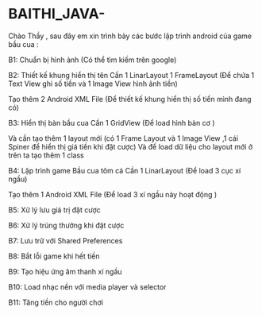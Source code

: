 # BAITHI_JAVA-
Chào Thầy , sau đây em xin trình bày các bước lập trình android của game bầu cua :

B1: Chuẩn bị hình ảnh (Có thể tìm kiếm trên google)

B2: Thiết kế khung hiển thị tên
Cần 1 LinarLayout
1 FrameLayout (Để chứa 1 Text View ghi số tiền và 1 Image View hình ảnh tiền)

Tạo thêm 2 Android XML File (Để thiết kế khung hiển thị số tiền mình đang có)

B3: Hiển thị bàn bầu cua
Cần 1 GridView (Để load hình bàn cơ ) 

Và cần tạo thêm 1 layout mới (có 1 Frame Layout và 1 Image View ,1 cái Spiner để hiển thị giá tiền khi đặt cược)
Và để load dữ liệu cho layout mới ở trên ta tạo thêm 1 class 

B4: Lập trình game Bầu cua tôm cá
Cần 1 LinarLayout (Để load 3 cục xí ngầu)

Tạo thêm 1 Android XML File (Để load 3 xí ngầu này hoạt động )

B5: Xử lý lưu giá trị đặt cược

B6: Xử lý trúng thưởng khi đặt cược

B7: Lưu trữ với Shared Preferences

B8: Bắt lỗi game khi hết tiền 

B9: Tạo hiệu ứng âm thanh xí ngầu

B10: Load nhạc nền với media player và selector

B11: Tăng tiền cho người chơi 
